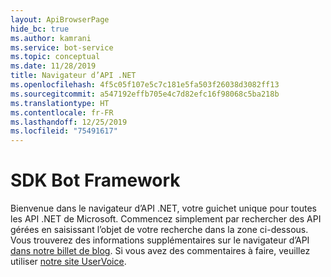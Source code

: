 ```yaml
---
layout: ApiBrowserPage
hide_bc: true
ms.author: kamrani
ms.service: bot-service
ms.topic: conceptual
ms.date: 11/28/2019
title: Navigateur d’API .NET
ms.openlocfilehash: 4f5c05f107e5c7c181e5fa503f26038d3082ff13
ms.sourcegitcommit: a547192effb705e4c7d82efc16f98068c5ba218b
ms.translationtype: HT
ms.contentlocale: fr-FR
ms.lasthandoff: 12/25/2019
ms.locfileid: "75491617"
---
```

# <a name="bot-framework-sdk"></a>SDK Bot Framework 

Bienvenue dans le navigateur d’API .NET, votre guichet unique pour toutes les API .NET de Microsoft. Commencez simplement par rechercher des API gérées en saisissant l’objet de votre recherche dans la zone ci-dessous. Vous trouverez des informations supplémentaires sur le navigateur d’API [dans notre billet de blog](https://aka.ms/apibrowser). Si vous avez des commentaires à faire, veuillez utiliser [notre site UserVoice](https://aka.ms/apibrowserfeedback).
